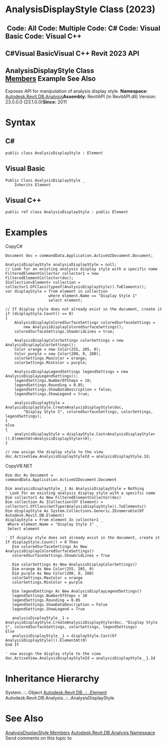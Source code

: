 # AnalysisDisplayStyle Class (2023)

﻿
 Code: All Code: Multiple Code: C# Code: Visual Basic Code: Visual C++   
---  
C#Visual BasicVisual C++
Revit 2023 API  
---  
AnalysisDisplayStyle Class  
[Members](ea2b6aa1-9174-4f95-17f9-f75496564de0.md "AnalysisDisplayStyle Members") Example See Also  
---  
Exposes API for manipulation of analysis display style. 
**Namespace:** [Autodesk.Revit.DB.Analysis](958e2e12-587d-f188-5d7b-f13d7dbfdf48.md "Autodesk.Revit.DB.Analysis Namespace")**Assembly:** RevitAPI (in RevitAPI.dll) Version: 23.0.0.0 (23.1.0.0)**Since:** 2011 
# Syntax
C#  
---  
```text
public class AnalysisDisplayStyle : Element
```
  
Visual Basic  
---  
```text
Public Class AnalysisDisplayStyle _
	Inherits Element
```
  
Visual C++  
---  
```text
public ref class AnalysisDisplayStyle : public Element
```
  
# Examples
CopyC#
```text
Document doc = commandData.Application.ActiveUIDocument.Document;

AnalysisDisplayStyle analysisDisplayStyle = null;
// Look for an existing analysis display style with a specific name
FilteredElementCollector collector1 = new FilteredElementCollector(doc);
ICollection<Element> collection = collector1.OfClass(typeof(AnalysisDisplayStyle)).ToElements();
var displayStyle = from element in collection 
                   where element.Name == "Display Style 1" 
                   select element;

// If display style does not already exist in the document, create it
if (displayStyle.Count() == 0)
{
    AnalysisDisplayColoredSurfaceSettings coloredSurfaceSettings = 
        new AnalysisDisplayColoredSurfaceSettings();
    coloredSurfaceSettings.ShowGridLines = true;

    AnalysisDisplayColorSettings colorSettings = new AnalysisDisplayColorSettings();
    Color orange = new Color(255, 205, 0);
    Color purple = new Color(200, 0, 200);
    colorSettings.MaxColor = orange;
    colorSettings.MinColor = purple;

    AnalysisDisplayLegendSettings legendSettings = new AnalysisDisplayLegendSettings();
    legendSettings.NumberOfSteps = 10;
    legendSettings.Rounding = 0.05;
    legendSettings.ShowDataDescription = false;
    legendSettings.ShowLegend = true;

    analysisDisplayStyle = AnalysisDisplayStyle.CreateAnalysisDisplayStyle(doc, 
        "Display Style 1", coloredSurfaceSettings, colorSettings, legendSettings);
}
else
{
    analysisDisplayStyle = displayStyle.Cast<AnalysisDisplayStyle>().ElementAt<AnalysisDisplayStyle>(0);
}

// now assign the display style to the view
doc.ActiveView.AnalysisDisplayStyleId = analysisDisplayStyle.Id;
```

CopyVB.NET
```text
Dim doc As Document = commandData.Application.ActiveUIDocument.Document

Dim analysisDisplayStyle__1 As AnalysisDisplayStyle = Nothing
' Look for an existing analysis display style with a specific name
Dim collector1 As New FilteredElementCollector(doc)
Dim collection As ICollection(Of Element) = collector1.OfClass(GetType(AnalysisDisplayStyle)).ToElements()
Dim displayStyle As System.Collections.Generic.IEnumerable(Of Autodesk.Revit.DB.Element)
displayStyle = From element In collector1 _
 Where element.Name = "Display Style 1" _
 Select element

' If display style does not already exist in the document, create it
If displayStyle.Count() = 0 Then
   Dim coloredSurfaceSettings As New AnalysisDisplayColoredSurfaceSettings()
   coloredSurfaceSettings.ShowGridLines = True

   Dim colorSettings As New AnalysisDisplayColorSettings()
   Dim orange As New Color(255, 205, 0)
   Dim purple As New Color(200, 0, 200)
   colorSettings.MaxColor = orange
   colorSettings.MinColor = purple

   Dim legendSettings As New AnalysisDisplayLegendSettings()
   legendSettings.NumberOfSteps = 10
   legendSettings.Rounding = 0.05
   legendSettings.ShowDataDescription = False
   legendSettings.ShowLegend = True

   analysisDisplayStyle__1 = AnalysisDisplayStyle.CreateAnalysisDisplayStyle(doc, "Display Style 1", coloredSurfaceSettings, colorSettings, legendSettings)
Else
   analysisDisplayStyle__1 = displayStyle.Cast(Of AnalysisDisplayStyle)().ElementAt(0)
End If

' now assign the display style to the view
doc.ActiveView.AnalysisDisplayStyleId = analysisDisplayStyle__1.Id
```

# Inheritance Hierarchy
System..::..Object [Autodesk.Revit.DB..::..Element](eb16114f-69ea-f4de-0d0d-f7388b105a16.md "Element Class") Autodesk.Revit.DB.Analysis..::..AnalysisDisplayStyle
# See Also
[AnalysisDisplayStyle Members](ea2b6aa1-9174-4f95-17f9-f75496564de0.md "AnalysisDisplayStyle Members")
[Autodesk.Revit.DB.Analysis Namespace](958e2e12-587d-f188-5d7b-f13d7dbfdf48.md "Autodesk.Revit.DB.Analysis Namespace")
Send comments on this topic to 